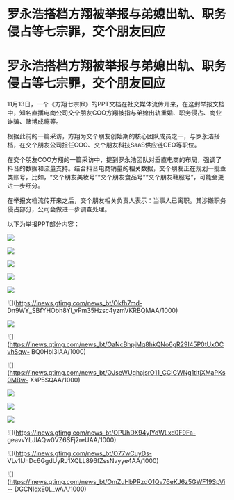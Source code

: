 # 罗永浩搭档方翔被举报与弟媳出轨、职务侵占等七宗罪，交个朋友回应

# 罗永浩搭档方翔被举报与弟媳出轨、职务侵占等七宗罪，交个朋友回应

11月13日，一个《方翔七宗罪》的PPT文档在社交媒体流传开来，在这封举报文档中，知名直播电商公司交个朋友COO方翔被指与弟媳出轨重婚、职务侵占、商业诈骗、赌博成瘾等。

根据此前的一篇采访，方翔为交个朋友创始期的核心团队成员之一，与罗永浩搭档，在交个朋友公司担任COO、交个朋友科技SaaS供应链CEO等职位。

在交个朋友COO方翔的一篇采访中，提到罗永浩团队对垂直电商的布局，强调了抖音的数据和流量支持。结合抖音电商销量的相关数据，交个朋友正在规划一批垂类账号，比如，“交个朋友美妆号”“交个朋友食品号”“交个朋友鞋服号”，可能会更进一步细分。

在举报文档流传开来之后，交个朋友相关负责人表示：当事人已离职。其涉嫌职务侵占部分，公司会做进一步调查处理。

以下为举报PPT部分内容：

![](https://inews.gtimg.com/news_bt/OZoQiy5-Rr2ovv62lxlJZUxy5-TLWNMZVNvWhZrhg9dxgAA/1000)

![](https://inews.gtimg.com/news_bt/OK8PKk8nzHehkfog_K5IEnQlWYU6giaN8TYg1nzfOLv2YAA/1000)

![](https://inews.gtimg.com/news_bt/Oyc8DkXZ2JXZNEYzy4_9NThpq5wppU1u7dz4N7X0JdJXEAA/1000)

![](https://inews.gtimg.com/news_bt/OHnncJX3RPVEpSBJmaz8sOAWcG3MCTyaiykXFKfv4OuBgAA/1000)

![](https://inews.gtimg.com/news_bt/OAcRF_OKuHNeC3iqf_mf26lM_qmkLZUPXOD5QQqAVk3CYAA/1000)

![](https://inews.gtimg.com/news_bt/Okfh7md-
Dn9WY_SBfYHObh8Yl_vPm35Hzsc4yzmVKRBQMAA/1000)

![](https://inews.gtimg.com/news_bt/OpBrWhp54DpFSEowvpcjlP_bR6zoZEk69GfCXozycc5LMAA/1000)

![](https://inews.gtimg.com/news_bt/OaNcBhpjMq8hkQNo6gR29I45P0tUxOCvhSqw-
BQ0Hbl3IAA/1000)

![](https://inews.gtimg.com/news_bt/OJseWUghajsrO11_CCICWNg1tItjXMaPKs0MBw-
XsP5SQAA/1000)

![](https://inews.gtimg.com/news_bt/Oe_zEUoGcEnnxc3S1lD1N4FyQDI3Tam6F0EOzYxD-5KbMAA/1000)

![](https://inews.gtimg.com/news_bt/OQuH79lSBFuCjWLoMhqk78Zqo5oOvpVWCtzqSceXVPJAwAA/1000)

![](https://inews.gtimg.com/news_bt/OeuZd5minFtYw3qrA5RlYydU18B4-Z-lYMr1e8tpmh_LsAA/1000)

![](https://inews.gtimg.com/news_bt/OPUhDX94yIYdWLxd0F9Fa-
geavvYLJIAQw0VZ6SFj2reUAA/1000)

![](https://inews.gtimg.com/news_bt/O77wCuyDs-
VLv1lJhDc6GgdUyRJ1XQLL896fZssNvyye4AA/1000)

![](https://inews.gtimg.com/news_bt/OmZuHbPRzdO1Qv76eKJ6z5GWF19SpVi--
DGCNIqxE0L_wAA/1000)

